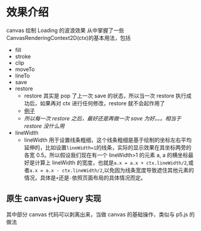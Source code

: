 # 效果介绍

canvas 绘制 Loading 的波浪效果
从中掌握了一些 CanvasRenderingContext2D(ctx)的基本用法，包括

-   fill
-   stroke
-   clip
-   moveTo
-   lineTo
-   save
-   restore
    -   restore 其实是 pop 了上一次 save 的状态，所以当一次 restore 执行成功后，如果再对 ctx 进行任何修改，restore 就不会起作用了
    -   [例子](https://codepen.io/superzdd/pen/xxZqbWo)
    -   _所以每一次 restore 之后，最好还是再做一次 save 为好。。。相当于 restore 没什么用_
-   lineWidth
    -   lineWidth 用于设置线条粗细，这个线条粗细是基于绘制的坐标左右平均延伸的，比如设置`lineWidth=1`的线条，实际的显示效果在其坐标两旁的各宽 0.5。所以假设我们现在有一个 lineWidth>1 的元素 a, a 的横坐标最好是计算上 lineWidth 的宽度，也就是`a.x = a.x + ctx.lineWidth/2`,或者`a.x = a.x - ctx.lineWidth/2`,以免因为线条宽度导致遮住其他元素的情况，具体是`+`还是`-`依照页面布局的具体情况而定。

## 原生 canvas+jQuery 实现

其中部分 canvas 代码可以剥离出来，当做 canvas 的基础操作，类似与 p5.js 的做法
